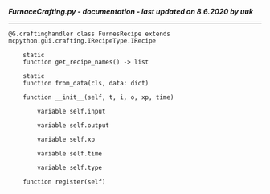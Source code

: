 ***FurnaceCrafting.py - documentation - last updated on 8.6.2020 by uuk***
___

    @G.craftinghandler class FurnesRecipe extends mcpython.gui.crafting.IRecipeType.IRecipe

        static
        function get_recipe_names() -> list

        static
        function from_data(cls, data: dict)

        function __init__(self, t, i, o, xp, time)

            variable self.input

            variable self.output

            variable self.xp

            variable self.time

            variable self.type

        function register(self)